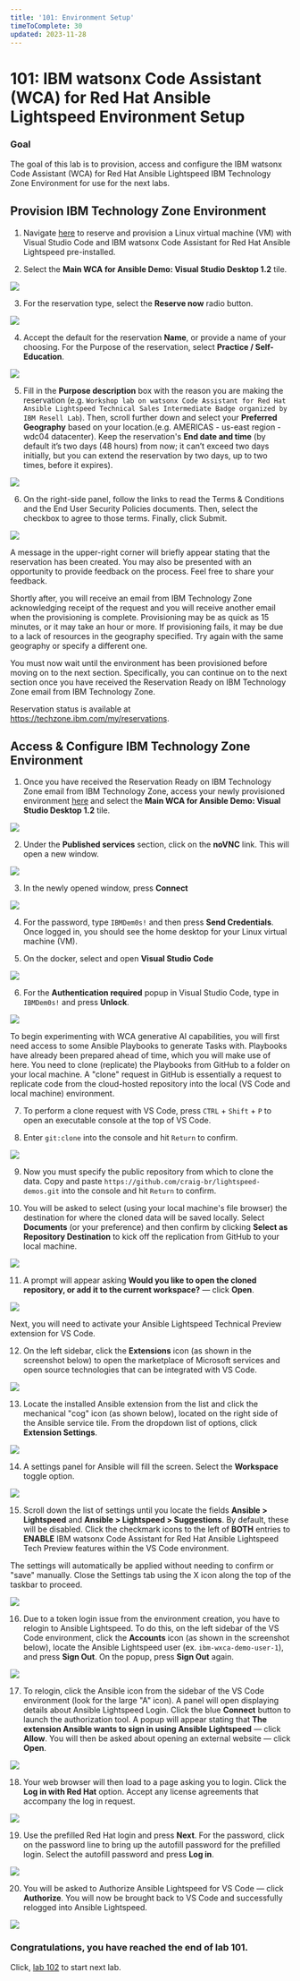 ```yaml
---
title: '101: Environment Setup'
timeToComplete: 30
updated: 2023-11-28
---
```


# 101: IBM watsonx Code Assistant (WCA) for Red Hat Ansible Lightspeed Environment Setup

### Goal

The goal of this lab is to provision, access and configure the IBM watsonx Code Assistant (WCA) for Red Hat Ansible Lightspeed IBM Technology Zone Environment for use for the next labs.

## Provision IBM Technology Zone Environment

1. Navigate [here](https://techzone.ibm.com/collection/ibm-watson-x-code-assistant-for-ansible-lightspeed/environments) to reserve and provision a Linux virtual machine (VM) with Visual Studio Code and IBM watsonx Code Assistant for Red Hat Ansible Lightspeed pre-installed.

2. Select the **Main WCA for Ansible Demo: Visual Studio Desktop 1.2** tile.

  ![](./images/techzone-tile.png)

3. For the reservation type, select the **Reserve now** radio button.

  ![](./images/techzone-reserve-now.png)

4. Accept the default for the reservation **Name**, or provide a name of your choosing. For the Purpose of the reservation, select **Practice / Self-Education**.

  ![](./images/techzone-name-purpose.png)

5. Fill in the **Purpose description** box with the reason you are making the reservation (e.g. `Workshop lab on watsonx Code Assistant for Red Hat Ansible Lightspeed Technical Sales Intermediate Badge organized by IBM Resell Lab`). Then, scroll further down and select your **Preferred Geography** based on your location.(e.g. AMERICAS - us-east region - wdc04 datacenter). Keep the reservation's **End date and time** (by default it’s two days (48 hours) from now; it can’t exceed two days initially, but you can extend the reservation by two days, up to two times, before it expires).

  ![](./images/techzone-description-geography-datetime.png)

6. On the right-side panel, follow the links to read the Terms & Conditions and the End User Security Policies documents. Then, select the checkbox to agree to those terms. Finally, click Submit.

  ![](./images/techzone-agree-submit.png)

  A message in the upper-right corner will briefly appear stating that the reservation has been created. You may also be presented with an opportunity to provide feedback on the process. Feel free to share your feedback.

  Shortly after, you will receive an email from IBM Technology Zone acknowledging receipt of the request and you will receive another email when the provisioning is complete. Provisioning may be as quick as 15 minutes, or it may take an hour or more. If provisioning fails, it may be due to a lack of resources in the geography specified. Try again with the same geography or specify a different one.

  You must now wait until the environment has been provisioned before moving on to the next section. Specifically, you can continue on to the next section once you have received the Reservation Ready on IBM Technology Zone email from IBM Technology Zone.

  Reservation status is available at https://techzone.ibm.com/my/reservations.

## Access & Configure IBM Technology Zone Environment

1. Once you have received the Reservation Ready on IBM Technology Zone email from IBM Technology Zone, access your newly provisioned environment [here](https://techzone.ibm.com/my/reservations) and select the **Main WCA for Ansible Demo: Visual Studio Desktop 1.2** tile.

  ![](./images/techzone-reservation.png)

2. Under the **Published services** section, click on the **noVNC** link. This will open a new window.

  ![](./images/techzone-novnc.png)

3. In the newly opened window, press **Connect**

  ![](./images/novnc-connect.png)

4. For the password, type `IBMDem0s!` and then press **Send Credentials**. Once logged in, you should see the home desktop for your Linux virtual machine (VM).

5. On the docker, select and open **Visual Studio Code**

  ![](./images/vm-vsc.png)

6. For the **Authentication required** popup in Visual Studio Code, type in `IBMDem0s!` and press **Unlock**.

  ![](./images/vsc-authentication.png)

To begin experimenting with WCA generative AI capabilities, you will first need access to some Ansible Playbooks to generate Tasks with. Playbooks have already been prepared ahead of time, which you will make use of here. You need to clone (replicate) the Playbooks from GitHub to a folder on your local machine. A "clone" request in GitHub is essentially a request to replicate code from the cloud-hosted repository into the local (VS Code and local machine) environment. 

7. To perform a clone request with VS Code, press `CTRL` + `Shift` + `P` to open an executable console at the top of VS Code.

8. Enter `git:clone` into the console and hit `Return` to confirm.

  ![](./images/vsc-gitclone.png)

9. Now you must specify the public repository from which to clone the data. Copy and paste `https://github.com/craig-br/lightspeed-demos.git` into the console and hit `Return` to confirm.

10. You will be asked to select (using your local machine's file browser) the destination for where the cloned data will be saved locally. Select **Documents** (or your preference) and then confirm by clicking **Select as Repository Destination** to kick off the replication from GitHub to your local machine.

  ![](./images/cloned-data-location.png)

11. A prompt will appear asking **Would you like to open the cloned repository, or add it to the current workspace?** — click **Open**.

  ![](./images/open-clone-prompt.png)

Next, you will need to activate your Ansible Lightspeed Technical Preview extension for VS Code. 

12. On the left sidebar, click the **Extensions** icon (as shown in the screenshot below) to open the marketplace of Microsoft services and open source technologies that can be integrated with VS Code. 

  ![](./images/vsc-sidebar-extensions.png)

13. Locate the installed Ansible extension from the list and click the mechanical "cog" icon (as shown below), located on the right side of the Ansible service tile. From the dropdown list of options, click **Extension Settings**.

  ![](./images/ansible-extension.png)

14. A settings panel for Ansible will fill the screen. Select the **Workspace** toggle option.

  ![](./images/ansible-workspace.png)

15. Scroll down the list of settings until you locate the fields **Ansible > Lightspeed** and **Ansible > Lightspeed > Suggestions**. By default, these will be disabled. Click the checkmark icons to the left of **BOTH** entries to **ENABLE** IBM watsonx Code Assistant for Red Hat Ansible Lightspeed Tech Preview features within the VS Code environment.

The settings will automatically be applied without needing to confirm or "save" manually. Close the Settings tab using the X icon along the top of the taskbar to proceed.

  ![](./images/ansible-settings.png)

16. Due to a token login issue from the environment creation, you have to relogin to Ansible Lightspeed. To do this, on the left sidebar of the VS Code environment, click the **Accounts** icon (as shown in the screenshot below), locate the Ansible Lightspeed user (ex. `ibm-wxca-demo-user-1`), and press **Sign Out**. On the popup, press **Sign Out** again.

  ![](./images/ansible-logout.png)

17. To relogin, click the Ansible icon from the sidebar of the VS Code environment (look for the large "A" icon). A panel will open displaying details about Ansible Lightspeed Login. Click the blue **Connect** button to launch the authorization tool. A popup will appear stating that **The extension Ansible wants to sign in using Ansible Lightspeed** — click **Allow**. You will then be asked about opening an external website — click **Open**.

  ![](./images/ansible-login.png)

18. Your web browser will then load to a page asking you to login. Click the **Log in with Red Hat** option. Accept any license agreements that accompany the log in request.

  ![](./images/browser-login.png)

19. Use the prefilled Red Hat login and press **Next**. For the password, click on the password line to bring up the autofill password for the prefilled login. Select the autofill password and press **Log in**.

  ![](./images/browser-password.png)

20. You will be asked to Authorize Ansible Lightspeed for VS Code — click **Authorize**. You will now be brought back to VS Code and successfully relogged into Ansible Lightspeed.

  ![](./images/browser-authorize.png)

### Congratulations, you have reached the end of lab 101.

Click, [lab 102](/watsonx/codeassistant/102) to start next lab.
